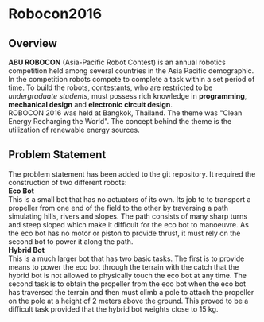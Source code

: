 # Robocon2016

## Overview
**ABU ROBOCON** (Asia-Pacific Robot Contest) is an annual robotics competition held among several countries in the Asia Pacific demographic.  
In the competition robots compete to complete a task within a set period of time. To build the robots, contestants, who are restricted to be *undergraduate students*, must possess rich knowledge in **programming**, **mechanical design** and **electronic circuit design**.  
ROBOCON 2016 was held at Bangkok, Thailand. The theme was "Clean Energy Recharging the World". The concept behind the theme is the utilization of renewable energy sources.

## Problem Statement
The problem statement has been added to the git repository. It required the construction of two different robots:  
**Eco Bot**  
This is a small bot that has no actuators of its own. Its job to to transport a propeller from one end of the field to the other by traversing a path simulating hills, rivers and slopes. The path consists of many sharp turns and steep sloped which make it difficult for the eco bot to manoeuvre. As the eco bot has no motor or piston to provide thrust, it must rely on the second bot to power it along the path.  
**Hybrid Bot**  
This is a much larger bot that has two basic tasks. The first is to provide means to power the eco bot through the terrain with the catch that the hybrid bot is not allowed to physically touch the eco bot at any time. The second task is to obtain the propeller from the eco bot when the eco bot has traversed the terrain and then must climb a pole to attach the propeller on the pole at a height of 2 meters above the ground. This proved to be a difficult task provided that the hybrid bot weights close to 15 kg.
